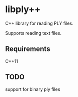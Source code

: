 # libply++
C++ library for reading PLY files.

Supports reading text files.

## Requirements
C++11

## TODO 
support for binary ply files
